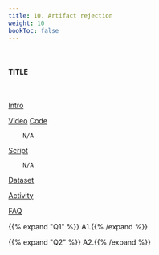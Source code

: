 ```yaml
---
title: 10. Artifact rejection
weight: 10
bookToc: false
---
```

<br>

#### TITLE
<br>

<u> Intro</u>



<u> Video</u>
<u> Code</u>

        N/A

<u> Script</u>

        N/A

<u> Dataset</u>


<u> Activity</u>


<u>FAQ</u>

{{% expand "Q1" %}}
A1.{{% /expand %}}

{{% expand "Q2" %}}
A2.{{% /expand %}}
